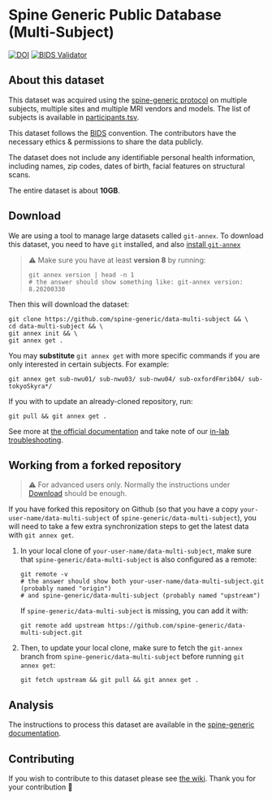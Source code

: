 # Spine Generic Public Database (Multi-Subject)
[![DOI](https://zenodo.org/badge/DOI/10.5281/zenodo.4299140.svg)](https://doi.org/10.5281/zenodo.4299140)
[![BIDS Validator](https://github.com/spine-generic/data-multi-subject/workflows/BIDS%20Validator/badge.svg)](https://github.com/spine-generic/data-multi-subject/actions?query=workflow%3A%22Dataset+Validator%22)

## About this dataset

This dataset was acquired using the [spine-generic protocol](http://spinalcordmri.org/protocols)
on multiple subjects, multiple sites and multiple MRI vendors and models. The list of subjects
is available in [participants.tsv](./participants.tsv).

This dataset follows the [BIDS](https://bids.neuroimaging.io/) convention.
The contributors have the necessary ethics & permissions to share the data publicly.

The dataset does not include any identifiable personal health information, including names,
zip codes, dates of birth, facial features on structural scans.

The entire dataset is about **10GB**.

## Download

We are using a tool to manage large datasets called `git-annex`. To download this dataset, you need to have `git` installed, and also [install `git-annex`](https://github.com/neuropoly/data-management/blob/master/git-annex.md#installation)

> ⚠️  Make sure you have at least **version 8** by running:
>
> ```
> git annex version | head -n 1
> # the answer should show something like: git-annex version: 8.20200330
> ```


Then this will download the dataset:

```
git clone https://github.com/spine-generic/data-multi-subject && \
cd data-multi-subject && \
git annex init && \
git annex get .
```

You may **substitute** `git annex get` with more specific commands if you are only interested in certain subjects. For example:

```
git annex get sub-nwu01/ sub-nwu03/ sub-nwu04/ sub-oxfordFmrib04/ sub-tokyoSkyra*/
```

If you with to update an already-cloned repository, run:

```
git pull && git annex get .
```

See more at [the official documentation](https://git-annex.branchable.com/walkthrough/) and take note of our [in-lab troubleshooting](https://github.com/neuropoly/data-management/blob/master/git-annex.md).

## Working from a forked repository

> ⚠️ For advanced users only. Normally the instructions under [Download](#Download) should be enough.

If you have forked this repository on Github (so that you have a copy `your-user-name/data-multi-subject` of `spine-generic/data-multi-subject`), you will need to take a few extra synchronization steps to get the latest data with `git annex get`.

1. In your local clone of `your-user-name/data-multi-subject`, make sure that `spine-generic/data-multi-subject` is also configured as a remote:
   ```
   git remote -v
   # the answer should show both your-user-name/data-multi-subject.git (probably named "origin")
   # and spine-generic/data-multi-subject (probably named "upstream")
   ```

   If `spine-generic/data-multi-subject` is missing, you can add it with:
   ```
   git remote add upstream https://github.com/spine-generic/data-multi-subject.git
   ```

2. Then, to update your local clone, make sure to fetch the `git-annex` branch from `spine-generic/data-multi-subject` before running `git annex get`:
   ```
   git fetch upstream && git pull && git annex get .
   ```

## Analysis

The instructions to process this dataset are available in the [spine-generic documentation](https://spine-generic.readthedocs.io/en/latest/analysis-pipeline.html).

## Contributing

If you wish to contribute to this dataset please see [the wiki](https://github.com/spine-generic/spine-generic/wiki/git-annex). Thank you for your contribution 🎉 
